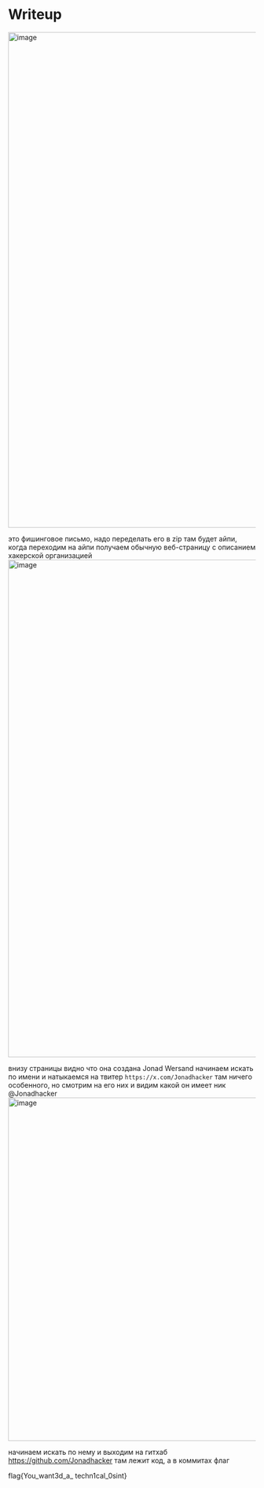 # Writeup

<img width="1006" alt="image" src="https://github.com/user-attachments/assets/f4df27cc-cbcb-4162-9a81-d92d4d4429c5" />

это фишинговое письмо, надо переделать его в zip там будет айпи, когда переходим на айпи получаем обычную веб-страницу с описанием хакерской организацией
<img width="1010" alt="image" src="https://github.com/user-attachments/assets/3626e01f-b916-495e-b970-239bd0612808" />

внизу страницы видно что она создана Jonad Wersand начинаем искать по имени и натыкаемся на твитер ```https://x.com/Jonadhacker``` там ничего особенного, но смотрим на его них и видим какой он имеет ник @Jonadhacker
<img width="697" alt="image" src="https://github.com/user-attachments/assets/d68cf788-16a5-4218-a8bf-e30710d0de2a" />

начинаем искать по нему и выходим на гитхаб https://github.com/Jonadhacker там лежит код, а в коммитах флаг

flag{You_want3d_a_ techn1cal_0sint}

